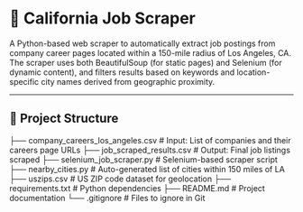 # 💼 California Job Scraper

A Python-based web scraper to automatically extract job postings from company career pages located within a 150-mile radius of Los Angeles, CA. The scraper uses both BeautifulSoup (for static pages) and Selenium (for dynamic content), and filters results based on keywords and location-specific city names derived from geographic proximity.

---

## 📂 Project Structure

├── company_careers_los_angeles.csv # Input: List of companies and their careers page URLs
├── job_scraped_results.csv # Output: Final job listings scraped
├── selenium_job_scraper.py # Selenium-based scraper script
├── nearby_cities.py # Auto-generated list of cities within 150 miles of LA
├── uszips.csv # US ZIP code dataset for geolocation
├── requirements.txt # Python dependencies
├── README.md # Project documentation
└── .gitignore # Files to ignore in Git